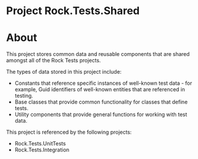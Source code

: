 # Project Rock.Tests.Shared

# About
This project stores common data and reusable components that are shared amongst all of the Rock Tests projects.

The types of data stored in this project include:
* Constants that reference specific instances of well-known test data - for example, Guid identifiers of well-known entities that are referenced in testing.
* Base classes that provide common functionality for classes that define tests.
* Utility components that provide general functions for working with test data.

This project is referenced by the following projects:
* Rock.Tests.UnitTests
* Rock.Tests.Integration

